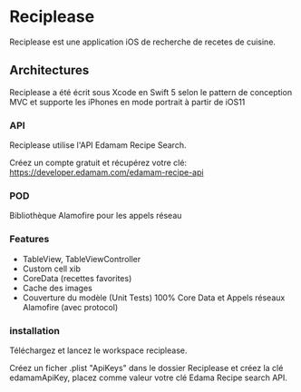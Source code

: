# Reciplease

Reciplease est une application iOS de recherche de recetes de cuisine.

## Architectures

Reciplease a été écrit sous Xcode en Swift 5 selon le pattern de conception MVC et supporte les iPhones en mode portrait à partir de iOS11

### API

Reciplease utilise l'API Edamam Recipe Search.

Créez un compte gratuit et récupérez votre clé:
https://developer.edamam.com/edamam-recipe-api

### POD

Bibliothèque Alamofire pour les appels réseau

### Features

- TableView, TableViewController
- Custom cell xib
- CoreData (recettes favorites)
- Cache des images
- Couverture du modèle (Unit Tests) 100% Core Data et Appels réseaux Alamofire (avec protocol)

### installation

Téléchargez et lancez le workspace reciplease.

Créez un ficher .plist "ApiKeys" dans le dossier Reciplease et créez la clé edamamApiKey, placez comme valeur votre clé Edama Recipe search API.



